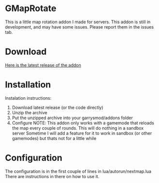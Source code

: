 # GMapRotate

This is a little map rotation addon I made for servers.
This addon is still in development, and may have some issues. Please report them in the issues tab.

# Download

[Here is the latest release of the addon](https://github.com/ajgeiss0702/GMapRotate/releases/tag/v0.1-beta)


# Installation

Instalation instructions: 
1. Download latest release (or the code directly)
2. Unzip the archive
3. Put the unzipped archive into your garrysmod/addons folder
4. Configure
NOTE: This addon only works with a gamemode that reloads the map every couple of rounds. This will do nothing in a sandbox server
Sometime I will add a feature for it to work in sandbox (or other gamemodes) but thats not for a little while


# Configuration

The configuration is in the first couple of lines in lua/autorun/nextmap.lua
There are instructions in there on how to use it.
